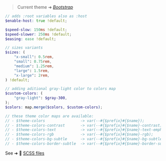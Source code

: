 <div class="theme-bootstrap">

> Current theme ➜ _[Bootstrap](https://github.com/oruga-ui/theme-bootstrap)_

```scss
// adds :root variables also as :host
$enable-host: true !default;

$speed-slow: 150ms !default;
$speed-slower: 250ms !default;
$easing: ease !default;

// sizes variants
$sizes: (
    "x-small": 0.5rem,
    "small": 0.75rem,
    "medium": 1.25rem,
    "large": 1.5rem,
    "x-large": 2rem,
) !default;

// adding aditional gray-light color to colors map
$custom-colors: (
    "gray-light": $gray-300,
);
$colors: map.merge($colors, $custom-colors);

// these theme color maps are available:
// - $theme-colors                -> var(--#{$prefix}#{$name});
// - $theme-colors-contrast       -> var(--#{$prefix}#{$name}-contrast);
// - $theme-colors-text           -> var(--#{$prefix}#{$name}-text-emphasis);
// - $theme-colors-rgb            -> var(--#{$prefix}#{$name}-rgb);
// - $theme-colors-bg-subtle      -> var(--#{$prefix}#{$name}-bg-subtle)
// - $theme-colors-border-subtle  -> var(--#{$prefix}#{$name}-border-subtle)
```

See ➜ 📄 [SCSS files](https://github.com/oruga-ui/theme-bootstrap/tree/main/src/assets/scss/)

</div>
